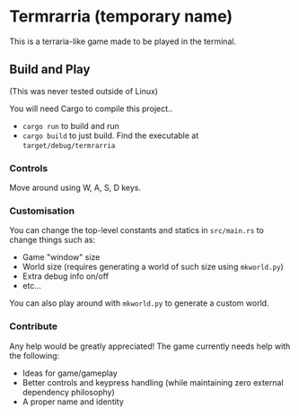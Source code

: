 # Termrarria (temporary name)

This is a terraria-like game made to be played in the terminal.

## Build and Play

(This was never tested outside of Linux)

You will need Cargo to compile this project..

- `cargo run` to build and run
- `cargo build` to just build. Find the executable at `target/debug/termrarria`

### Controls

Move around using W, A, S, D keys.

### Customisation

You can change the top-level constants and statics in `src/main.rs` to change things such as:
- Game "window" size
- World size (requires generating a world of such size using `mkworld.py`)
- Extra debug info on/off
- etc...

You can also play around with `mkworld.py` to generate a custom world.

### Contribute

Any help would be greatly appreciated! The game currently needs help with the following:
- Ideas for game/gameplay
- Better controls and keypress handling (while maintaining zero external dependency philosophy)
- A proper name and identity